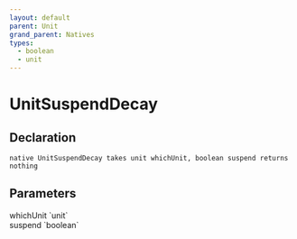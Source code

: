 ```yaml
---
layout: default
parent: Unit
grand_parent: Natives
types:
  - boolean
  - unit
---
```


# UnitSuspendDecay

## Declaration

```
native UnitSuspendDecay takes unit whichUnit, boolean suspend returns nothing
```

## Parameters
<dl>
  <dt>whichUnit `unit`</dt>
  <dd></dd>

  <dt>suspend `boolean`</dt>
  <dd></dd>
</dl>